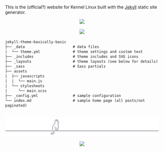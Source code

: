 This is the (official?) website for Kennel Linux built with the [Jekyll](https://jekyllrb.com/) static site generator.

<p align="center">
  <img src="https://github.com/user-attachments/assets/65968cf8-808f-4f4d-8e55-0953ae5c72c2" />
</p>

<p align="center">
  <img src="https://github.com/user-attachments/assets/f0d73734-c55c-4e9f-a2c3-65a5dbb4385f" />
</p>

```terminal
jekyll-theme-basically-basic
├── _data                      # data files
|  └── theme.yml               # theme settings and custom text
├── _includes                  # theme includes and SVG icons
├── _layouts                   # theme layouts (see below for details)
├── _sass                      # Sass partials
├── assets
|  ├── javascripts
|  |  └── main.js
|  └── stylesheets
|     └── main.scss
├── _config.yml                # sample configuration
└── index.md                   # sample home page (all posts/not paginated)
 
```

<p align="center">	
  <img src="https://github.com/sofijacom/sofijacom/blob/49e18fe1d7c2223884efd95af9370dcb84697427/icons_line/gray0_ctp_on_line.svg?sanitize=true" />
</p>

<p align="center">
	<a href="https://github.com/sofijacom/sofijacom.github.io/blob/master/LICENSE"><img src="https://img.shields.io/static/v1.svg?style=for-the-badge&label=License&message=MIT&logoColor=d9e0ee&colorA=363a4f&colorB=b7bdf8"/></a>
</p>

